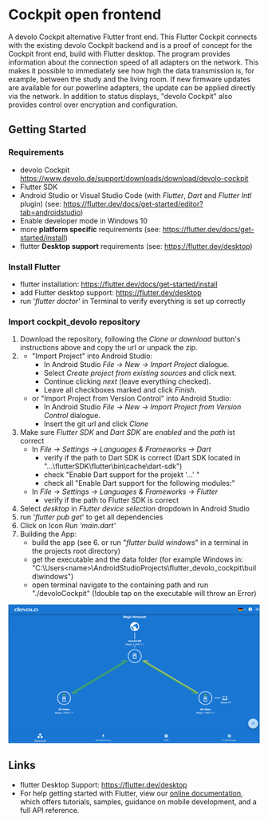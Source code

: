 # Cockpit open frontend

A devolo Cockpit alternative Flutter front end. This Flutter Cockpit connects with the existing devolo Cockpit backend and is a proof of concept for the Cockpit front end, build with Flutter desktop.
The program provides information about the connection speed of all adapters on the network. This makes it possible to immediately see how high the data transmission is, for example, between the study and the living room. If new firmware updates are available for our powerline adapters, the update can be applied directly via the network. In addition to status displays, "devolo Cockpit" also provides control over encryption and configuration. 


## Getting Started

### Requirements
- devolo Cockpit https://www.devolo.de/support/downloads/download/devolo-cockpit
- Flutter SDK
- Android Studio or Visual Studio Code (with _Flutter_, _Dart_ and _Flutter Intl_ plugin) (see: https://flutter.dev/docs/get-started/editor?tab=androidstudio)
- Enable developer mode in Windows 10 
- more **platform specific** requirements (see: https://flutter.dev/docs/get-started/install)
- flutter **Desktop support** requirements (see: https://flutter.dev/desktop)

### Install Flutter
- flutter installation: https://flutter.dev/docs/get-started/install
- add Flutter desktop support: https://flutter.dev/desktop
- run '*flutter doctor*' in Terminal to verify everything is set up correctly

### Import cockpit_devolo repository
1. Download the repository, following the *Clone or download* button's instructions above and copy the url or unpack the zip.
2. 
   - "Import Project" into Android Studio:
      * In Android Studio *File -> New -> Import Project* dialogue.
      * Select *Create project from existing sources* and click next.
      * Continue clicking *next* (leave everything checked).
      * Leave all checkboxes marked and click *Finish*.
   - or "Import Project from Version Control" into Android Studio:
      * In Android Studio *File -> New -> Import Project from Version Control* dialogue.
      * Insert the git url and click *Clone*
3. Make sure _Flutter SDK_ and _Dart SDK_ are _enabled_ and the _path_ ist correct
   * In *File -> Settings -> Languages & Frameworks -> Dart* 
      * verify if the path to Dart SDK is correct (Dart SDK located in "...\flutterSDK\flutter\bin\cache\dart-sdk")
      * check "Enable Dart support for the projekt '...' "
      * check all "Enable Dart support for the following modules:"
   * In *File -> Settings -> Languages & Frameworks -> Flutter*
      * verify if the path to Flutter SDK is correct
4. Select *desktop* in *Flutter device selection* dropdown in Android Studio
5. run '*flutter pub get*' to get all dependencies
6. Click on Icon *Run 'main.dart'*
7. Building the App:
   - build the app (see 6. or run "_flutter build windows_" in a terminal in the projects root directory)
   - get the executable and the data folder (for example Windows in: "C:\Users\<name>\AndroidStudioProjects\flutter_devolo_cockpit\build\windows")
   - open terminal navigate to the containing path and run "./devoloCockpit" (!double tap on the executable will throw an Error)


<img src="images/overview.PNG"  width="700">


## Links
- flutter Desktop Support: https://flutter.dev/desktop
- For help getting started with Flutter, view our
[online documentation](https://flutter.dev/docs), which offers tutorials,
samples, guidance on mobile development, and a full API reference.




